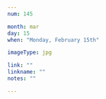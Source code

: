 ```yaml
---
num: 145

month: mar
day: 15
when: "Monday, February 15th"

imageType: jpg

link: ""
linkname: ""
notes: ""

---
```


